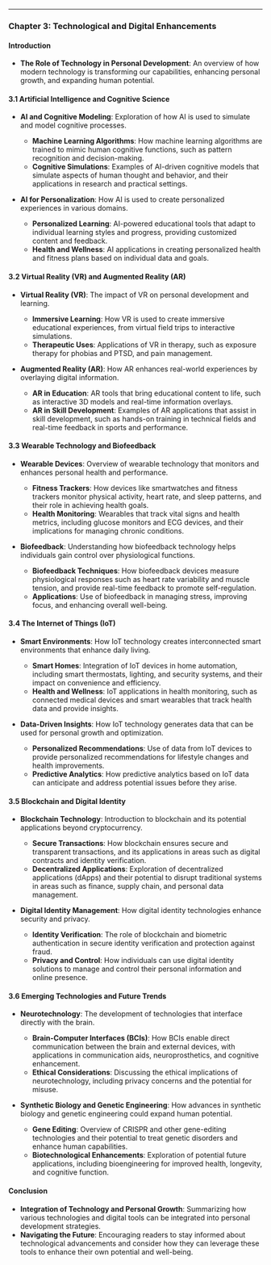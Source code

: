 
---

### **Chapter 3: Technological and Digital Enhancements**

#### **Introduction**
- **The Role of Technology in Personal Development**: An overview of how modern technology is transforming our capabilities, enhancing personal growth, and expanding human potential.

#### **3.1 Artificial Intelligence and Cognitive Science**
- **AI and Cognitive Modeling**: Exploration of how AI is used to simulate and model cognitive processes.
  - **Machine Learning Algorithms**: How machine learning algorithms are trained to mimic human cognitive functions, such as pattern recognition and decision-making.
  - **Cognitive Simulations**: Examples of AI-driven cognitive models that simulate aspects of human thought and behavior, and their applications in research and practical settings.

- **AI for Personalization**: How AI is used to create personalized experiences in various domains.
  - **Personalized Learning**: AI-powered educational tools that adapt to individual learning styles and progress, providing customized content and feedback.
  - **Health and Wellness**: AI applications in creating personalized health and fitness plans based on individual data and goals.

#### **3.2 Virtual Reality (VR) and Augmented Reality (AR)**
- **Virtual Reality (VR)**: The impact of VR on personal development and learning.
  - **Immersive Learning**: How VR is used to create immersive educational experiences, from virtual field trips to interactive simulations.
  - **Therapeutic Uses**: Applications of VR in therapy, such as exposure therapy for phobias and PTSD, and pain management.

- **Augmented Reality (AR)**: How AR enhances real-world experiences by overlaying digital information.
  - **AR in Education**: AR tools that bring educational content to life, such as interactive 3D models and real-time information overlays.
  - **AR in Skill Development**: Examples of AR applications that assist in skill development, such as hands-on training in technical fields and real-time feedback in sports and performance.

#### **3.3 Wearable Technology and Biofeedback**
- **Wearable Devices**: Overview of wearable technology that monitors and enhances personal health and performance.
  - **Fitness Trackers**: How devices like smartwatches and fitness trackers monitor physical activity, heart rate, and sleep patterns, and their role in achieving health goals.
  - **Health Monitoring**: Wearables that track vital signs and health metrics, including glucose monitors and ECG devices, and their implications for managing chronic conditions.

- **Biofeedback**: Understanding how biofeedback technology helps individuals gain control over physiological functions.
  - **Biofeedback Techniques**: How biofeedback devices measure physiological responses such as heart rate variability and muscle tension, and provide real-time feedback to promote self-regulation.
  - **Applications**: Use of biofeedback in managing stress, improving focus, and enhancing overall well-being.

#### **3.4 The Internet of Things (IoT)**
- **Smart Environments**: How IoT technology creates interconnected smart environments that enhance daily living.
  - **Smart Homes**: Integration of IoT devices in home automation, including smart thermostats, lighting, and security systems, and their impact on convenience and efficiency.
  - **Health and Wellness**: IoT applications in health monitoring, such as connected medical devices and smart wearables that track health data and provide insights.

- **Data-Driven Insights**: How IoT technology generates data that can be used for personal growth and optimization.
  - **Personalized Recommendations**: Use of data from IoT devices to provide personalized recommendations for lifestyle changes and health improvements.
  - **Predictive Analytics**: How predictive analytics based on IoT data can anticipate and address potential issues before they arise.

#### **3.5 Blockchain and Digital Identity**
- **Blockchain Technology**: Introduction to blockchain and its potential applications beyond cryptocurrency.
  - **Secure Transactions**: How blockchain ensures secure and transparent transactions, and its applications in areas such as digital contracts and identity verification.
  - **Decentralized Applications**: Exploration of decentralized applications (dApps) and their potential to disrupt traditional systems in areas such as finance, supply chain, and personal data management.

- **Digital Identity Management**: How digital identity technologies enhance security and privacy.
  - **Identity Verification**: The role of blockchain and biometric authentication in secure identity verification and protection against fraud.
  - **Privacy and Control**: How individuals can use digital identity solutions to manage and control their personal information and online presence.

#### **3.6 Emerging Technologies and Future Trends**
- **Neurotechnology**: The development of technologies that interface directly with the brain.
  - **Brain-Computer Interfaces (BCIs)**: How BCIs enable direct communication between the brain and external devices, with applications in communication aids, neuroprosthetics, and cognitive enhancement.
  - **Ethical Considerations**: Discussing the ethical implications of neurotechnology, including privacy concerns and the potential for misuse.

- **Synthetic Biology and Genetic Engineering**: How advances in synthetic biology and genetic engineering could expand human potential.
  - **Gene Editing**: Overview of CRISPR and other gene-editing technologies and their potential to treat genetic disorders and enhance human capabilities.
  - **Biotechnological Enhancements**: Exploration of potential future applications, including bioengineering for improved health, longevity, and cognitive function.

#### **Conclusion**
- **Integration of Technology and Personal Growth**: Summarizing how various technologies and digital tools can be integrated into personal development strategies.
- **Navigating the Future**: Encouraging readers to stay informed about technological advancements and consider how they can leverage these tools to enhance their own potential and well-being.

